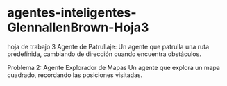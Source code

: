 # agentes-inteligentes-GlennallenBrown-Hoja3
hoja de trabajo 3
Agente de Patrullaje:
Un agente que patrulla una ruta predefinida, cambiando de dirección cuando encuentra obstáculos.

Problema 2: Agente Explorador de Mapas
Un agente que explora un mapa cuadrado, recordando las posiciones visitadas.
